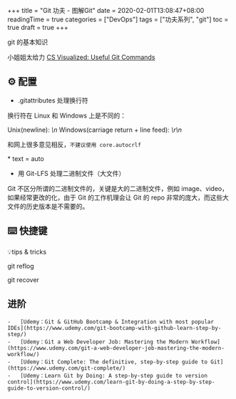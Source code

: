 +++
title = "Git 功夫 - 图解Git"
date = 2020-02-01T13:08:47+08:00
readingTime = true
categories = ["DevOps"]
tags = ["功夫系列", "git"]
toc = true
draft = true
+++

git 的基本知识

<!--more-->

小姐姐太给力
[CS Visualized: Useful Git Commands](https://dev.to/lydiahallie/cs-visualized-useful-git-commands-37p1)

## ⚙️ 配置

-   .gitattributes 处理换行符

换行符在 Linux 和 Windows 上是不同的：

Unix(newline): _\n_
Windows(carriage return + line feed): _\r\n_

和网上很多意见相反，`不建议使用 core.autocrlf`

\* text = auto

-   用 Git-LFS 处理二进制文件（大文件）

Git 不区分所谓的二进制文件的，关键是大的二进制文件，例如 image、video，如果经常更改的化，由于 Git 的工作机理会让 Git 的 repo 非常的庞大，而这些大文件的历史版本是不需要的。

## ⌨️ 快捷键

💡tips & tricks

git reflog

git recover

## 进阶

    -   [Udemy：Git & GitHub Bootcamp & Integration with most popular IDEs](https://www.udemy.com/git-bootcamp-with-github-learn-step-by-step/)
    -   [‍Udemy：Git a Web Developer Job: Mastering the Modern Workflow](https://www.udemy.com/git-a-web-developer-job-mastering-the-modern-workflow/)
    -   [‍Udemy：Git Complete: The definitive, step-by-step guide to Git](https://www.udemy.com/git-complete/)
    -   [‍Udemy：Learn Git by Doing: A step-by-step guide to version control](https://www.udemy.com/learn-git-by-doing-a-step-by-step-guide-to-version-control/)
